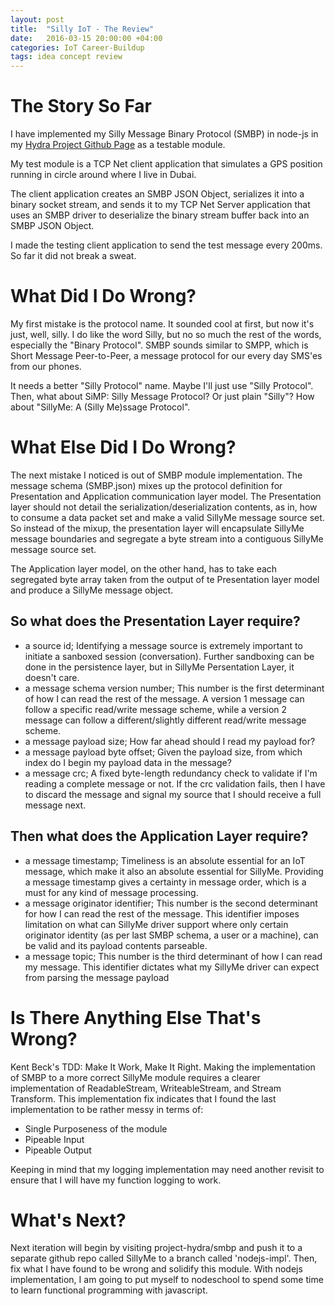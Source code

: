 ```yaml
---
layout: post
title:  "Silly IoT - The Review"
date:   2016-03-15 20:00:00 +04:00
categories: IoT Career-Buildup
tags: idea concept review
---
```


# The Story So Far

I have implemented my Silly Message Binary Protocol (SMBP) in node-js in my [Hydra Project Github Page](https://github.com/rizkylearns/project-hydra) as a testable module. 

My test module is a TCP Net client application that simulates a GPS position running in circle around where I live in Dubai.

The client application creates an SMBP JSON Object, serializes it into a binary socket stream, and sends it to my TCP Net Server application that uses an SMBP driver to deserialize the binary stream buffer back into an SMBP JSON Object.

I made the testing client application to send the test message every 200ms. So far it did not break a sweat.

# What Did I Do Wrong?

My first mistake is the protocol name. It sounded cool at first, but now it's just, well, silly. I do like the word Silly, but no so much the rest of the words, especially the "Binary Protocol". SMBP sounds similar to SMPP, which is Short Message Peer-to-Peer, a message protocol for our every day SMS'es from our phones. 

It needs a better "Silly Protocol" name. Maybe I'll just use "Silly Protocol". Then, what about SiMP: Silly Message Protocol? Or just plain "Silly"? How about "SillyMe: A (Silly Me)ssage Protocol".

# What Else Did I Do Wrong?

The next mistake I noticed is out of SMBP module implementation. The message schema (SMBP.json) mixes up the protocol definition for Presentation and Application communication layer model. The Presentation layer should not detail the serialization/deserialization contents, as in, how to consume a data packet set and make a valid SillyMe message source set. So instead of the mixup, the presentation layer will encapsulate SillyMe message boundaries and segregate a byte stream into a contiguous SillyMe message source set.

The Application layer model, on the other hand, has to take each segregated byte array taken from the output of te Presentation layer model and produce a SillyMe message object.

## So what does the Presentation Layer require?
- a source id; Identifying a message source is extremely important to initiate a sanboxed session (conversation). Further sandboxing can be done in the persistence layer, but in SillyMe Persentation Layer, it doesn't care.
- a message schema version number; This number is the first determinant of how I can read the rest of the message. A version 1 message can follow a specific read/write message scheme, while a version 2 message can follow a different/slightly different read/write message scheme.
- a message payload size; How far ahead should I read my payload for?
- a message payload byte offset; Given the payload size, from which index do I begin my payload data in the message?
- a message crc; A fixed byte-length redundancy check to validate if I'm reading a complete message or not. If the crc validation fails, then I have to discard the message and signal my source that I should receive a full message next.

## Then what does the Application Layer require?
- a message timestamp; Timeliness is an absolute essential for an IoT message, which make it also an absolute essential for SillyMe. Providing a message timestamp gives a certainty in message order, which is a must for any kind of message processing. 
- a message originator identifier; This number is the second determinant for how I can read the rest of the message. This identifier imposes limitation on what can SillyMe driver support where only certain originator identity (as per last SMBP schema, a user or a machine), can be valid and its payload contents parseable.
- a message topic; This number is the third determinant of how I can read my message. This identifier dictates what my SillyMe driver can expect from parsing the message payload

# Is There Anything Else That's Wrong?
 
Kent Beck's TDD: Make It Work, Make It Right. Making the implementation of SMBP to a more correct SillyMe module requires a clearer implementation of ReadableStream, WriteableStream, and Stream Transform. This implementation fix indicates that I found the last implementation to be rather messy in terms of:
- Single Purposeness of the module
- Pipeable Input
- Pipeable Output

Keeping in mind that my logging implementation may need another revisit to ensure that I will have my function logging to work.

# What's Next?

Next iteration will begin by visiting project-hydra/smbp and push it to a separate github repo called SillyMe to a branch called 'nodejs-impl'. Then, fix what I have found to be wrong and solidify this module. With nodejs implementation, I am going to put myself to nodeschool to spend some time to learn functional programming with javascript.